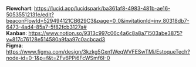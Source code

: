 **Flowchart**: https://lucid.app/lucidspark/ba361af8-4983-481b-ae16-50535512131e/edit?beaconFlowId=529494121CB629C3&page=0_0&invitationId=inv_80318db7-6473-4ad4-85a7-5f82fcb3127a# <br>
**Kanban**: https://www.notion.so/9313c997c06c4a6c8a8a71503abe3875?v=817c76128e514580a9faa97c0acbcad3 <br>
**Figma**: https://www.figma.com/design/3kzkg5Gxn1WeqWVFESwTMi/EstoqueTech?node-id=0-1&p=f&t=ZFv6PPi6FcWSmf6I-0 <br>